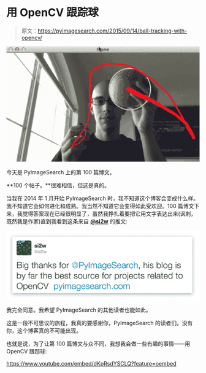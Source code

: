 # 用 OpenCV 跟踪球

> 原文：<https://pyimagesearch.com/2015/09/14/ball-tracking-with-opencv/>

[![ball-tracking-animated-02](img/6abfb6228cd651bd2de79e06c3382758.png)](https://pyimagesearch.com/wp-content/uploads/2015/09/ball-tracking-animated-02.gif)

今天是 PyImageSearch 上的第 100 篇博文。

**100 个帖子。**很难相信，但这是真的。

当我在 2014 年 1 月开始 PyImageSearch 时，我不知道这个博客会变成什么样。我不知道它会如何进化和成熟。我当然不知道它会变得如此受欢迎。100 篇博文下来，我觉得答案现在已经很明显了，虽然我挣扎着要把它用文字表达出来(讽刺，既然我是作家)直到我看到这条来自 **[@si2w](https://twitter.com/si2w)** 的推文:

[![Big thanks for @PyImageSearch, his blog is by far the best source for projects related to OpenCV.](img/8a6e46a4cdba27048775142645797a84.png)](https://pyimagesearch.com/wp-content/uploads/2015/09/100th-post.png)

我完全同意。我希望 PyImageSearch 的其他读者也能如此。

这是一段不可思议的旅程，我真的要感谢你，PyImageSearch 的读者们。没有你，这个博客真的不可能出现。

也就是说，为了让第 100 篇博文与众不同，我想我会做一些有趣的事情——用 OpenCV 跟踪球:

<https://www.youtube.com/embed/dKpRsdYSCLQ?feature=oembed>